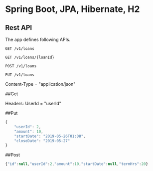 # Spring Boot, JPA, Hibernate, H2

## Rest API

The app defines following APIs.

    GET /v1/loans

    GET /v1/loans/{loanId}

    POST /v1/loans

    PUT /v1/loans

Content-Type = "application/json"

##Get

Headers:
   UserId = "userId"

##Put

```javascript
{
    "userId": 2,
    "amount": 10,
    "startDate": "2019-05-26T01:08",
    "closeDate": "2019-05-27"
}
```
##Post
```javascript
{"id":null,"userId":2,"amount":10,"startDate":null,"termHrs":20}
```
